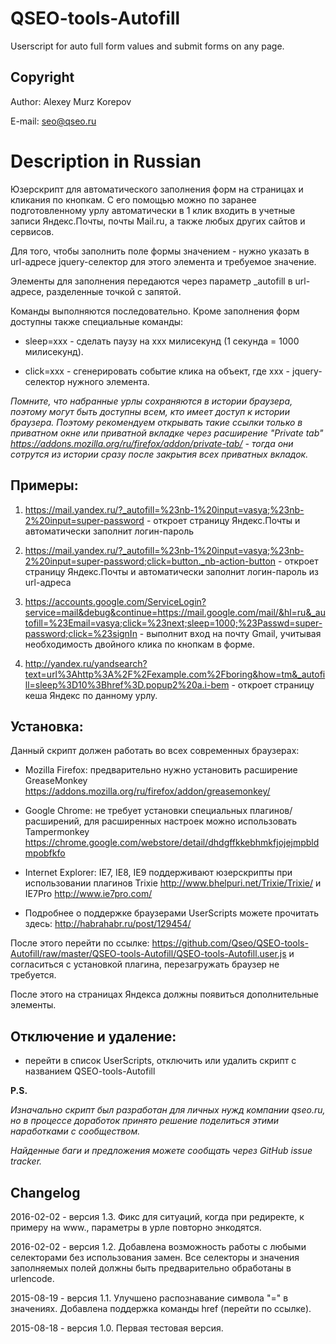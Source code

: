 # QSEO-tools-Autofill

Userscript for auto full form values and submit forms on any page.

Copyright
------------------------

Author: Alexey Murz Korepov

E-mail: seo@qseo.ru

Description in Russian
========================

Юзерскрипт для автоматического заполнения форм на страницах и кликания по кнопкам. С его помощью можно по заранее подготовленному урлу автоматически в 1 клик входить в учетные записи Яндекс.Почты, почты Mail.ru, а также любых других сайтов и сервисов.

Для того, чтобы заполнить поле формы значением - нужно указать в url-адресе jquery-селектор для этого элемента и требуемое значение.

Элементы для заполнения передаются через параметр _autofill в url-адресе, разделенные точкой с запятой. 

Команды выполняются последовательно. Кроме заполнения форм доступны также специальные команды:

- sleep=xxx - сделать паузу на ххх милисекунд (1 секунда = 1000 милисекунд).

- click=xxx - сгенерировать событие клика на объект, где xxx - jquery-селектор нужного элемента.

*Помните, что набранные урлы сохраняются в истории браузера, поэтому могут быть доступны всем, кто имеет доступ к истории браузера. Поэтому рекомендуем открывать такие ссылки только в приватном окне или приватной вкладке через расширение "Private tab" https://addons.mozilla.org/ru/firefox/addon/private-tab/ - тогда они сотрутся из истории сразу после закрытия всех приватных вкладок.*


Примеры: 
------------------------

1. https://mail.yandex.ru/?_autofill=%23nb-1%20input=vasya;%23nb-2%20input=super-password - откроет страницу Яндекс.Почты и автоматически заполнит логин-пароль

2. https://mail.yandex.ru/?_autofill=%23nb-1%20input=vasya;%23nb-2%20input=super-password;click=button._nb-action-button - откроет страницу Яндекс.Почты и автоматически заполнит логин-пароль из url-адреса

3. https://accounts.google.com/ServiceLogin?service=mail&debug&continue=https://mail.google.com/mail/&hl=ru&_autofill=%23Email=vasya;click=%23next;sleep=1000;%23Passwd=super-password;click=%23signIn - выполнит вход на почту Gmail, учитывая необходимость двойного клика по кнопкам в форме.

4. http://yandex.ru/yandsearch?text=url%3Ahttp%3A%2F%2Fexample.com%2Fboring&how=tm&_autofill=sleep%3D10%3Bhref%3D.popup2%20a.i-bem - откроет страницу кеша Яндекс по данному урлу.


Установка:
------------------------

Данный скрипт должен работать во всех современных браузерах:

- Mozilla Firefox: предварительно нужно установить расширение GreaseMonkey https://addons.mozilla.org/ru/firefox/addon/greasemonkey/

- Google Chrome: не требует установки специальных плагинов/расширений, для расширенных настроек можно использовать Tampermonkey https://chrome.google.com/webstore/detail/dhdgffkkebhmkfjojejmpbldmpobfkfo

- Internet Explorer: IE7, IE8, IE9 поддерживают юзерскрипты при использовании плагинов Trixie http://www.bhelpuri.net/Trixie/Trixie/ и IE7Pro http://www.ie7pro.com/

- Подробнее о поддержке браузерами UserScripts можете прочитать здесь: http://habrahabr.ru/post/129454/

После этого перейти по ссылке: https://github.com/Qseo/QSEO-tools-Autofill/raw/master/QSEO-tools-Autofill/QSEO-tools-Autofill.user.js
и согласиться с установкой плагина, перезагружать браузер не требуется.

После этого на страницах Яндекса должны появиться дополнительные элементы.

Отключение и удаление:
------------------------

- перейти в список UserScripts, отключить или удалить скрипт с названием QSEO-tools-Autofill

**P.S.**

*Изначально скрипт был разработан для личных нужд компании qseo.ru, но в процессе доработок принято решение поделиться этими наработками с сообществом.*

*Найденные баги и предложения можете сообщать через GitHub issue tracker.*


Changelog
------------------------

2016-02-02 - версия 1.3. Фикс для ситуаций, когда при редиректе, к примеру на www., параметры в урле повторно энкодятся.

2016-02-02 - версия 1.2. Добавлена возможность работы с любыми селекторами без использования замен. Все селекторы и значения заполняемых полей должны быть предварительно обработаны в urlencode.

2015-08-19 - версия 1.1. Улучшено распознавание символа "=" в значениях. Добавлена поддержка команды href (перейти по ссылке).

2015-08-18 - версия 1.0. Первая тестовая версия.
